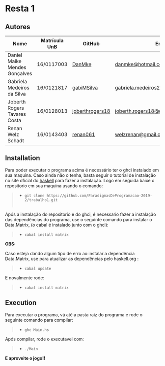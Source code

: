 # Resta 1

## Autores

| Nome  | Matrícula UnB  | GitHub | Email |
|---|---|---|---|
| Daniel Maike Mendes Gonçalves  | 16/0117003  | [DanMke](https://github.com/DanMke) | danmke@hotmail.com |
| Gabriela Medeiros da Silva	  | 16/0121817 | [gabiMSilva](https://github.com/gabiMSilva) | gabriela.medeiros2010@hotmail.com.br |
| Joberth Rogers Tavares Costa	  | 16/0128013	  | [joberthrogers18](https://github.com/joberthrogers18) | joberth.rogers18@gmail.com |
| Renan Welz Schadt | 16/0143403  | [renan061](https://github.com/renan601) | welzrenan@gmail.com |

## Installation

Para poder executar o programa acima é necessário ter o ghci instalado em sua maquina. Caso ainda não o tenha, basta seguir o tutorial de instalação no site oficial do [haskell](https://www.haskell.org/platform/#linux-generic) para fazer a instalação.
Logo em seguida baixe o repositorio em sua maquina usando o comando: 

> * ``` git clone https://github.com/ParadigmasDeProgramacao-2019-2/trabalho1.git ``` <br> <br>

Após a instalação do repositorio e do ghci, é necessario fazer a instalação das dependências do programa, use o seguinte comando para instalar o Data.Matrix, (o cabal é instalado junto com o ghci):

> * ```cabal install matrix```

**OBS:**

Caso esteja dando algum tipo de erro ao instalar a dependência Data.Matrix, use para atualizar as dependências pelo haskell.org :

> * ```cabal update```

E novalmente rode:

> * ```cabal install matrix```

## Execution

Para executar o programa, vá até a pasta raiz do programa e rode o seguinte comando para compilar:

> * ```ghc Main.hs ```

Após compilar, rode o executavel com: 

> * ```./Main ```

**E aproveite o jogo!!**
